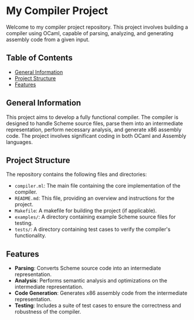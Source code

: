 # My Compiler Project

Welcome to my compiler project repository. This project involves building a compiler using OCaml, capable of parsing, analyzing, and generating assembly code from a given input.

## Table of Contents

- [General Information](#general-information)
- [Project Structure](#project-structure)
- [Features](#features)

## General Information

This project aims to develop a fully functional compiler. The compiler is designed to handle Scheme source files, parse them into an intermediate representation, perform necessary analysis, and generate x86 assembly code. The project involves significant coding in both OCaml and Assembly languages.

## Project Structure

The repository contains the following files and directories:

- `compiler.ml`: The main file containing the core implementation of the compiler.
- `README.md`: This file, providing an overview and instructions for the project.
- `Makefile`: A makefile for building the project (if applicable).
- `examples/`: A directory containing example Scheme source files for testing.
- `tests/`: A directory containing test cases to verify the compiler's functionality.

## Features

- **Parsing**: Converts Scheme source code into an intermediate representation.
- **Analysis**: Performs semantic analysis and optimizations on the intermediate representation.
- **Code Generation**: Generates x86 assembly code from the intermediate representation.
- **Testing**: Includes a suite of test cases to ensure the correctness and robustness of the compiler.
